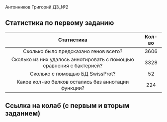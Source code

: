 #
Антонников Григорий ДЗ_№2
## Статистика по первому заданию
| Статистика                                                           | Кол-во |
| :---: | :---: |
| Cколько было предсказано генов всего?                                | 3606 |
| Cколько из них удалось аннотировать с помощью сравнения с бактерией? | 3328 | 
| Сколько с помощью БД SwissProt?                                      | 52 | 
| Kакое кол-во белков остались без аннотации функции?                  | 224 | 
## Ссылка на колаб (с первым и вторым заданием)
